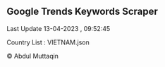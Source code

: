 

## Google Trends Keywords Scraper 
 
Last Update 13-04-2023 , 09:52:45

Country List :
VIETNAM.json



© Abdul Muttaqin 

